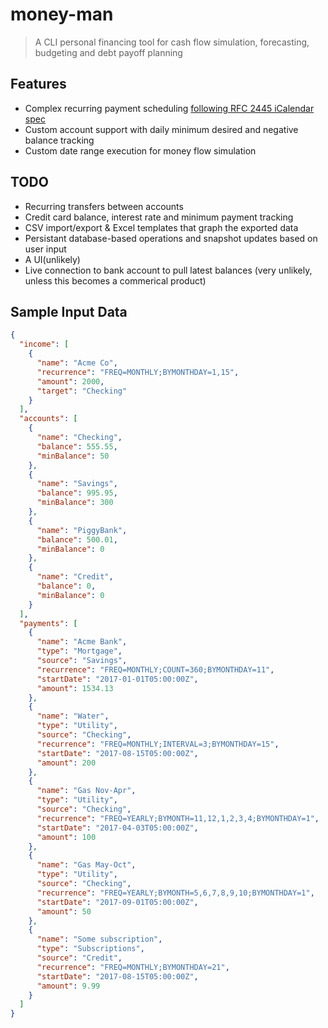 # money-man
> A CLI personal financing tool for cash flow simulation, forecasting, budgeting and debt payoff planning

## Features
- Complex recurring payment scheduling [following RFC 2445 iCalendar spec](http://www.ietf.org/rfc/rfc2445.txt)
- Custom account support with daily minimum desired and negative balance tracking
- Custom date range execution for money flow simulation

## TODO
- Recurring transfers between accounts
- Credit card balance, interest rate and minimum payment tracking
- CSV import/export & Excel templates that graph the exported data
- Persistant database-based operations and snapshot updates based on user input
- A UI(unlikely)
- Live connection to bank account to pull latest balances (very unlikely, unless this becomes a commerical product)

## Sample Input Data

```json
{
  "income": [
    {
      "name": "Acme Co",
      "recurrence": "FREQ=MONTHLY;BYMONTHDAY=1,15",
      "amount": 2000,
      "target": "Checking"
    }
  ],
  "accounts": [
    {
      "name": "Checking",
      "balance": 555.55,
      "minBalance": 50
    },
    {
      "name": "Savings",
      "balance": 995.95,
      "minBalance": 300
    },
    {
      "name": "PiggyBank",
      "balance": 500.01,
      "minBalance": 0
    },
    {
      "name": "Credit",
      "balance": 0,
      "minBalance": 0
    }
  ],
  "payments": [
    {
      "name": "Acme Bank",
      "type": "Mortgage",
      "source": "Savings",
      "recurrence": "FREQ=MONTHLY;COUNT=360;BYMONTHDAY=11",
      "startDate": "2017-01-01T05:00:00Z",
      "amount": 1534.13
    },
    {
      "name": "Water",
      "type": "Utility",
      "source": "Checking",
      "recurrence": "FREQ=MONTHLY;INTERVAL=3;BYMONTHDAY=15",
      "startDate": "2017-08-15T05:00:00Z",
      "amount": 200
    },
    {
      "name": "Gas Nov-Apr",
      "type": "Utility",
      "source": "Checking",
      "recurrence": "FREQ=YEARLY;BYMONTH=11,12,1,2,3,4;BYMONTHDAY=1",
      "startDate": "2017-04-03T05:00:00Z",
      "amount": 100
    },
    {
      "name": "Gas May-Oct",
      "type": "Utility",
      "source": "Checking",
      "recurrence": "FREQ=YEARLY;BYMONTH=5,6,7,8,9,10;BYMONTHDAY=1",
      "startDate": "2017-09-01T05:00:00Z",
      "amount": 50
    },
    {
      "name": "Some subscription",
      "type": "Subscriptions",
      "source": "Credit",
      "recurrence": "FREQ=MONTHLY;BYMONTHDAY=21",
      "startDate": "2017-08-15T05:00:00Z",
      "amount": 9.99
    }
  ]
}
```